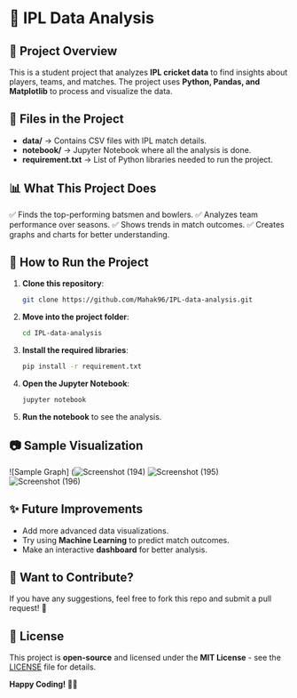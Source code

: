 
# 🏏 IPL Data Analysis

## 📌 Project Overview
This is a student project that analyzes **IPL cricket data** to find insights about players, teams, and matches. The project uses **Python, Pandas, and Matplotlib** to process and visualize the data.

## 📂 Files in the Project
- **data/** → Contains CSV files with IPL match details.
- **notebook/** → Jupyter Notebook where all the analysis is done.
- **requirement.txt** → List of Python libraries needed to run the project.

## 📊 What This Project Does
✅ Finds the top-performing batsmen and bowlers.
✅ Analyzes team performance over seasons.
✅ Shows trends in match outcomes.
✅ Creates graphs and charts for better understanding.

## 🚀 How to Run the Project
1. **Clone this repository**:
   ```sh
   git clone https://github.com/Mahak96/IPL-data-analysis.git
   ```
2. **Move into the project folder**:
   ```sh
   cd IPL-data-analysis
   ```
3. **Install the required libraries**:
   ```sh
   pip install -r requirement.txt
   ```
4. **Open the Jupyter Notebook**:
   ```sh
   jupyter notebook
   ```
5. **Run the notebook** to see the analysis.

## 📷 Sample Visualization
![Sample Graph]
(![Screenshot (194)](https://github.com/user-attachments/assets/020f45e9-3ba0-45e4-96e2-a0c1357b9eb2)
![Screenshot (195)](https://github.com/user-attachments/assets/cedbd2e1-350a-4a80-938a-e2472b3acfd4)
![Screenshot (196)](https://github.com/user-attachments/assets/fc508ee7-079f-4451-99e5-402a52b334b4)



## ✨ Future Improvements
- Add more advanced data visualizations.
- Try using **Machine Learning** to predict match outcomes.
- Make an interactive **dashboard** for better analysis.

## 🤝 Want to Contribute?
If you have any suggestions, feel free to fork this repo and submit a pull request! 🎉

## 📜 License
This project is **open-source** and licensed under the **MIT License** - see the [LICENSE](LICENSE) file for details.

**Happy Coding! 🚀😊**
